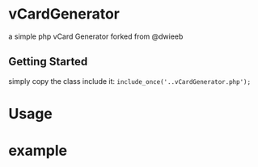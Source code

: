 # vCardGenerator
a simple php vCard Generator
forked from @dwieeb

## Getting Started

simply copy the class include it:
`include_once('..vCardGenerator.php');`

# Usage

# example
